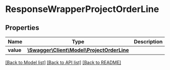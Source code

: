 # ResponseWrapperProjectOrderLine

## Properties
Name | Type | Description | Notes
------------ | ------------- | ------------- | -------------
**value** | [**\Swagger\Client\Model\ProjectOrderLine**](ProjectOrderLine.md) |  | [optional] 

[[Back to Model list]](../README.md#documentation-for-models) [[Back to API list]](../README.md#documentation-for-api-endpoints) [[Back to README]](../README.md)


